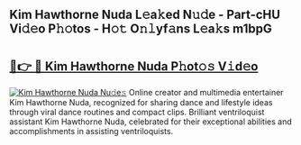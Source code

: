 ## Kim Hawthorne Nuda L𝚎a𝚔ed N𝚞𝚍e - Part-cHU Vi𝚍𝚎o P𝚑𝚘tos - H𝚘𝚝 O𝚗𝚕yf𝚊ns L𝚎a𝚔s m1bpG

# <h2><a href="http://kf0zdg1.oniu.top/?m=Kim+Hawthorne+Nuda">🔗👉 🔴 Kim Hawthorne Nuda P𝚑ot𝚘𝚜 V𝚒d𝚎o</a></h2>

[![Kim Hawthorne Nuda Nu𝚍e𝚜](https://i.imgur.com/0qMVB7G.gif)](http://kf0zdg1.oniu.top/?m=Kim+Hawthorne+Nuda)
Online creator and multimedia entertainer Kim Hawthorne Nuda, recognized for sharing dance and lifestyle ideas through viral dance routines and compact clips. Brilliant ventriloquist assistant Kim Hawthorne Nuda, celebrated for their exceptional abilities and accomplishments in assisting ventriloquists.  
